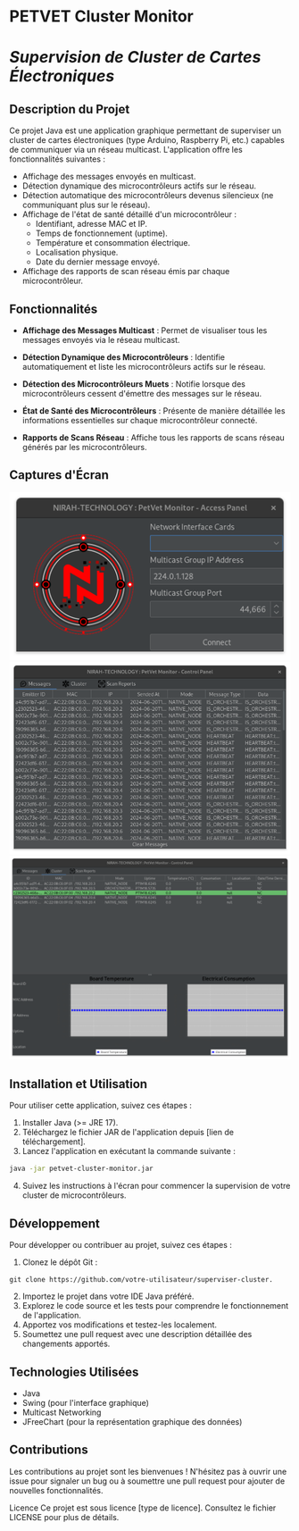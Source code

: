 # **PETVET Cluster Monitor**
# *Supervision de Cluster de Cartes Électroniques*

## **Description du Projet**

Ce projet Java est une application graphique permettant de superviser un cluster de cartes électroniques (type Arduino, Raspberry Pi, etc.) capables de communiquer via un réseau multicast. L'application offre les fonctionnalités suivantes :

- Affichage des messages envoyés en multicast.
- Détection dynamique des microcontrôleurs actifs sur le réseau.
- Détection automatique des microcontrôleurs devenus silencieux (ne communiquant plus sur le réseau).
- Affichage de l'état de santé détaillé d'un microcontrôleur :
    - Identifiant, adresse MAC et IP.
    - Temps de fonctionnement (uptime).
    - Température et consommation électrique.
    - Localisation physique.
    - Date du dernier message envoyé.
- Affichage des rapports de scan réseau émis par chaque microcontrôleur.


## **Fonctionnalités**

- **Affichage des Messages Multicast** : Permet de visualiser tous les messages envoyés via le réseau multicast.

- **Détection Dynamique des Microcontrôleurs** : Identifie automatiquement et liste les microcontrôleurs actifs sur le réseau.

- **Détection des Microcontrôleurs Muets** : Notifie lorsque des microcontrôleurs cessent d'émettre des messages sur le réseau.

- **État de Santé des Microcontrôleurs** : Présente de manière détaillée les informations essentielles sur chaque microcontrôleur connecté.

- **Rapports de Scans Réseau** : Affiche tous les rapports de scans réseau générés par les microcontrôleurs.

## **Captures d'Écran**

![PETVET Cluster Monitor: Connection](./docs/connection-window.png)
![PETVET Cluster Monitor: Connection](./docs/monitor-window-messages-tab.png)
![PETVET Cluster Monitor: Connection](./docs/monitor-window-cluster-tab.png)

## **Installation et Utilisation**

Pour utiliser cette application, suivez ces étapes :

1. Installer Java (>= JRE 17).
2. Téléchargez le fichier JAR de l'application depuis [lien de téléchargement].
3. Lancez l'application en exécutant la commande suivante :

```bash
java -jar petvet-cluster-monitor.jar
```
4.  Suivez les instructions à l'écran pour commencer la supervision de votre cluster de microcontrôleurs.

## **Développement**

Pour développer ou contribuer au projet, suivez ces étapes :

1. Clonez le dépôt Git :

```git
git clone https://github.com/votre-utilisateur/superviser-cluster.
```
2. Importez le projet dans votre IDE Java préféré.
3. Explorez le code source et les tests pour comprendre le fonctionnement de l'application.
4. Apportez vos modifications et testez-les localement.
5. Soumettez une pull request avec une description détaillée des changements apportés.

## **Technologies Utilisées**

- Java
- Swing (pour l'interface graphique)
- Multicast Networking
- JFreeChart (pour la représentation graphique des données)

## **Contributions**

Les contributions au projet sont les bienvenues ! N'hésitez pas à ouvrir une issue pour signaler un bug ou à soumettre une pull request pour ajouter de nouvelles fonctionnalités.

Licence
Ce projet est sous licence [type de licence]. Consultez le fichier LICENSE pour plus de détails.